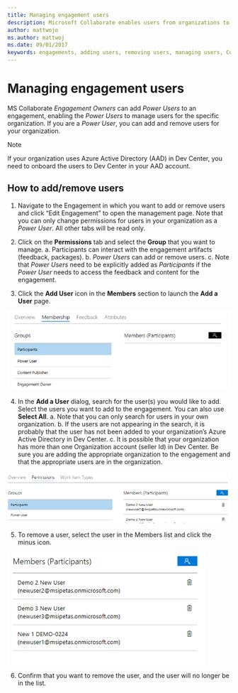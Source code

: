 ```yaml
---
title: Managing engagement users
description: Microsoft Collaborate enables users from organizations to control the adding/removing of users for the organization.  During onboarding, Engagement Owners can assign individuals from an organization Power User permissions.  Power Users can only manage their own organization’s users. 
author: mattwojo
ms.author: mattwoj
ms.date: 09/01/2017
keywords: engagements, adding users, removing users, managing users, Collaborate security, Collaborate permissions Microsoft Connect, SysDev Bug, Dev Center bugs
---
```


# Managing engagement users

MS Collaborate *Engagement Owners* can add *Power Users* to an engagement, enabling the *Power Users* to manage users for the specific organization. If you are a *Power User*, you can add and remove users for your organization.

> [!NOTE]
> If your organization uses Azure Active Directory (AAD) in Dev Center, you need to onboard the users to Dev Center in your AAD account.

## How to add/remove users

1. Navigate to the Engagement in which you want to add or remove users and click “Edit Engagement” to open the management page. Note that you can only change permissions for users in your organization as a *Power User*.  All other tabs will be read only.

2. Click on the **Permissions** tab and select the **Group** that you want to manage.
	a. Participants can interact with the engagement artifacts (feedback, packages).
	b. *Power Users* can add or remove users.
	c. Note that *Power Users* need to be explicitly added as *Participants* if the *Power User* needs to access the feedback and content for the engagement.

3.	Click the **Add User** icon in the **Members** section to launch the **Add a User** page.

![Add a User](images/membership-tab.png)

4. In the **Add a User** dialog, search for the user(s) you would like to add. Select the users you want to add to the engagement. You can also use **Select All**.
	a. Note that you can only search for users in your own organization.
	b. If the users are not appearing in the search, it is probably that the user has not been added to your organization’s Azure Active Directory in Dev Center.
	c. It is possible that your organization has more than one Organization account (seller Id) in Dev Center.  Be sure you are adding the appropriate organization to the engagement and that the appropriate users are in the organization.

![Add a User](images/add-a-user.png)

5.	To remove a user, select the user in the Members list and click the minus icon.
 
 ![Remove a User](images/remove-a-user.png)

6.	Confirm that you want to remove the user, and the user will no longer be in the list.

